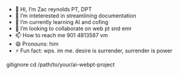 - 👋 Hi, I’m Zac reynolds PT, DPT
- 👀 I’m inteterested in streamlining documentation
- 🌱 I’m currently learning AI and cofing
- 💞️ I’m looking to collaborate on web pt snd emr
- 📫 How to reach me 901 4813587 vm
- 😄 Pronouns: him
- ⚡ Fun fact: wps. im me. desire is surrender, surrender is power

<!---
Zac1421/Zac1421 is a ✨ special ✨ repository because its `README.md` (this file) appears on your GitHub profile.
You can click the Preview link to take a look at your changes.
--->
gitignore
cd /path/to/your/ai-webpt-project
